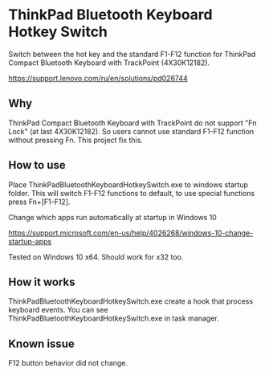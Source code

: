 # ThinkPad Bluetooth Keyboard Hotkey Switch
Switch between the hot key and the standard F1-F12 function for ThinkPad Compact Bluetooth Keyboard with TrackPoint (4X30K12182).

https://support.lenovo.com/ru/en/solutions/pd026744

## Why
ThinkPad Compact Bluetooth Keyboard with TrackPoint do not support "Fn Lock" (at last 4X30K12182). So users cannot use standard F1-F12 function without pressing Fn. This project fix this.

## How to use
Place ThinkPadBluetoothKeyboardHotkeySwitch.exe to windows startup folder. This will switch F1-F12 functions to default, to use special functions press Fn+[F1-F12]. 

Change which apps run automatically at startup in Windows 10

https://support.microsoft.com/en-us/help/4026268/windows-10-change-startup-apps

Tested on Windows 10 x64. Should work for x32 too.

## How it works
ThinkPadBluetoothKeyboardHotkeySwitch.exe create a hook that process keyboard events. You can see ThinkPadBluetoothKeyboardHotkeySwitch.exe in task manager.

## Known issue
F12 button behavior did not change.
